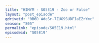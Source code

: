 ```yaml
---
title: "HIMYM - S05E19 - Zoo or False"
layout: "post_episode"
gdriveid: "0B6D_WdeSr-7ZUG9SUDFIaEZrYmc"
season: "S05"
permalink: "episode/S05E19.html"
episodeid: "S05E19"
---
```

